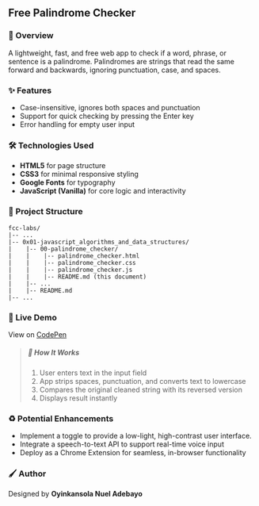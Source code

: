 ## Free Palindrome Checker

### :book: Overview

A lightweight, fast, and free web app to check if a word, phrase, or sentence is a palindrome. Palindromes are strings that read the same forward and backwards, ignoring punctuation, case, and spaces.

### :sparkles: Features

- Case-insensitive, ignores both spaces and punctuation
- Support for quick checking by pressing the Enter key
- Error handling for empty user input

### :hammer_and_wrench: Technologies Used

- **HTML5** for page structure
- **CSS3** for minimal responsive styling
- **Google Fonts** for typography
- **JavaScript (Vanilla)** for core logic and interactivity

### :file_folder: Project Structure

```
fcc-labs/
|-- ...
|-- 0x01-javascript_algorithms_and_data_structures/
|    |-- 00-palindrome_checker/
|    |    |-- palindrome_checker.html
|    |    |-- palindrome_checker.css
|    |    |-- palindrome_checker.js
|    |    |-- README.md (this document)
|    |-- ...
|    |-- README.md
|-- ...
```

### :rocket: Live Demo

View on [CodePen](https://codepen.io/oyingidie/full/MWNGENa)

> ##### :jigsaw: How It Works
>
> 1. User enters text in the input field
> 2. App strips spaces, punctuation, and converts text to lowercase
> 3. Compares the original cleaned string with its reversed version
> 4. Displays result instantly

### :recycle: Potential Enhancements

- Implement a toggle to provide a low-light, high-contrast user interface. 
- Integrate a speech-to-text API to support real-time voice input
- Deploy as a Chrome Extension for seamless, in-browser functionality

### :paintbrush: Author

Designed by **Oyinkansola Nuel Adebayo**
